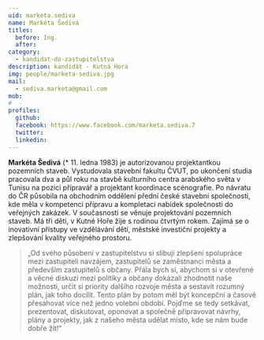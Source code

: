 ```yaml
---
uid: marketa.sediva
name: Markéta Šedivá
titles:
  before: Ing.
  after: 
category:
  - kandidat-do-zastupitelstva
description: kandidát - Kutná Hora
img: people/marketa-sediva.jpg
mail:
  - sediva.marketa@gmail.com
mob:
#  -
profiles:
  github:
  facebook: https://www.facebook.com/marketa.sediva.7
  twitter:
  linkedin:
---
```


**Markéta Šedivá** (* 11. ledna 1983) je autorizovanou projektantkou pozemních staveb. Vystudovala stavební fakultu ČVUT, po ukončení studia pracovala dva a půl roku na stavbě kulturního centra arabského světa v Tunisu na pozici přípravář a projektant koordinace scénografie. Po návratu do ČR působila na obchodním oddělení přední české stavební společnosti, kde měla v kompetenci přípravu a kompletaci nabídek společnosti do veřejných zakázek. V současnosti se věnuje projektování pozemních staveb. Má tři děti, v Kutné Hoře žije s rodinou čtvrtým rokem. Zajímá se o inovativní přístupy ve vzdělávání dětí, městské investiční projekty a zlepšování kvality veřejného prostoru.

> „Od svého působení v zastupitelstvu si slibuji zlepšení spolupráce mezi zastupiteli navzájem, zastupitelů se zaměstnanci města a především zastupitelů s občany. Přála bych si, abychom si v otevřené a věcné diskuzi mezi politiky a občany dokázali zhodnotit naše možnosti, určit si priority dalšího rozvoje města a sestavit rozumný plán, jak toho docílit. Tento plán by potom měl být koncepční a časově přesahovat více než jedno volební období. Pojďme se tedy setkávat, prezentovat, diskutovat, oponovat a společně připravovat návrhy, plány a projekty, jak z našeho města udělat místo, kde se nám bude dobře žít!“

